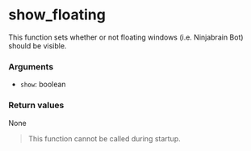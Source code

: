 # show_floating

This function sets whether or not floating windows (i.e. Ninjabrain Bot)
should be visible.

### Arguments

  - `show`: boolean

### Return values

None

> This function cannot be called during startup.
